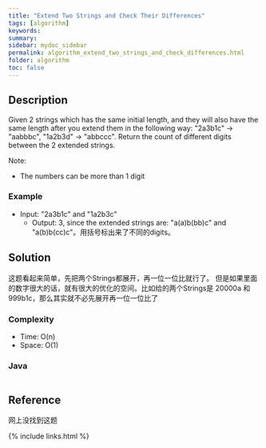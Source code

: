 ```yaml
---
title: "Extend Two Strings and Check Their Differences"
tags: [algorithm]
keywords:
summary:
sidebar: mydoc_sidebar
permalink: algorithm_extend_two_strings_and_check_differences.html
folder: algorithm
toc: false
---
```


## Description
Given 2 strings which has the same initial length, and they will also have the same length after you extend them in the following way:
"2a3b1c" -> "aabbbc", "1a2b3d" -> "abbccc". Return the count of different digits between the 2 extended strings.

Note:
* The numbers can be more than 1 digit


### Example
* Input: "2a3b1c" and "1a2b3c"
  * Output: 3, since the extended strings are: "a(a)b(bb)c" and "a(b)b(cc)c"。用括号标出来了不同的digits。

## Solution
这题看起来简单，先把两个Strings都展开，再一位一位比就行了。
但是如果里面的数字很大的话，就有很大的优化的空间。比如给的两个Strings是 20000a 和 999b1c，那么其实就不必先展开再一位一位比了

### Complexity
* Time: O(n)
* Space: O(1)

### Java
```java

```

## Reference
网上没找到这题

{% include links.html %}
